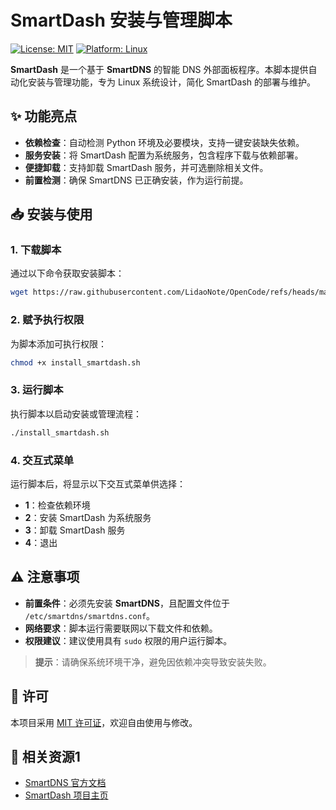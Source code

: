 # SmartDash 安装与管理脚本

[![License: MIT](https://img.shields.io/badge/License-MIT-blue.svg)](https://opensource.org/licenses/MIT)
[![Platform: Linux](https://img.shields.io/badge/Platform-Linux-green.svg)](https://www.linux.org/)

**SmartDash** 是一个基于 **SmartDNS** 的智能 DNS 外部面板程序。本脚本提供自动化安装与管理功能，专为 Linux 系统设计，简化 SmartDash 的部署与维护。

## ✨ 功能亮点

- **依赖检查**：自动检测 Python 环境及必要模块，支持一键安装缺失依赖。
- **服务安装**：将 SmartDash 配置为系统服务，包含程序下载与依赖部署。
- **便捷卸载**：支持卸载 SmartDash 服务，并可选删除相关文件。
- **前置检测**：确保 SmartDNS 已正确安装，作为运行前提。

## 📥 安装与使用

### 1. 下载脚本

通过以下命令获取安装脚本：

```bash
wget https://raw.githubusercontent.com/LidaoNote/OpenCode/refs/heads/main/SmartDash/install_smartdash.sh -O install_smartdash.sh
```

### 2. 赋予执行权限

为脚本添加可执行权限：

```bash
chmod +x install_smartdash.sh
```

### 3. 运行脚本

执行脚本以启动安装或管理流程：

```bash
./install_smartdash.sh
```

### 4. 交互式菜单

运行脚本后，将显示以下交互式菜单供选择：

- **1**：检查依赖环境
- **2**：安装 SmartDash 为系统服务
- **3**：卸载 SmartDash 服务
- **4**：退出

## ⚠️ 注意事项

- **前置条件**：必须先安装 **SmartDNS**，且配置文件位于 `/etc/smartdns/smartdns.conf`。
- **网络要求**：脚本运行需要联网以下载文件和依赖。
- **权限建议**：建议使用具有 `sudo` 权限的用户运行脚本。

> **提示**：请确保系统环境干净，避免因依赖冲突导致安装失败。

## 📜 许可

本项目采用 [MIT 许可证](https://opensource.org/licenses/MIT)，欢迎自由使用与修改。

## 🔗 相关资源1

- [SmartDNS 官方文档](https://github.com/pymumu/smartdns)
- [SmartDash 项目主页](https://github.com/LidaoNote/OpenCode/tree/main/SmartDash)